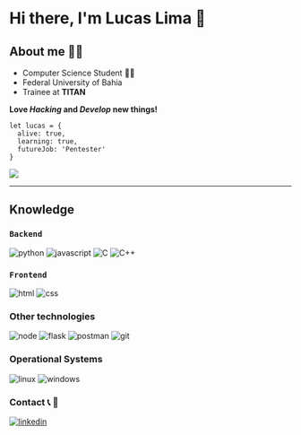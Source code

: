 # Hi there, I'm Lucas Lima 👋

## About me :ok_man:
* Computer Science Student :man_technologist:
* Federal University of Bahia
* Trainee at **TITAN**

**Love _Hacking_ and _Develop_ new things!**

```
let lucas = {
  alive: true,
  learning: true,
  futureJob: 'Pentester'
}
```

<img align="center" src="https://github-readme-stats.vercel.app/api?username=lucaslima337&show_icons=true">

---
## Knowledge
<code><h3>Backend</h3></code>

![python](https://img.shields.io/static/v1?label=&message=Python&color=0033BE&style=flat&logo=Python)
![javascript](https://img.shields.io/static/v1?label=&message=Javascript&color=8A8100&style=flat&logo=JavaScript)
![C](https://img.shields.io/badge/-0E0E0F?&style=flat&logo=C)
![C++](https://img.shields.io/badge/-C++-0E0E0F?style=flat&logo=C++)
<code><h3>Frontend</h3></code>

![html](https://img.shields.io/static/v1?label=&message=HTML&color=9B0A00&style=flat&logo=html5)
![css](https://img.shields.io/static/v1?label=&message=CSS&color=1572B6&style=flat&logo=css3)
### Other technologies

![node](https://img.shields.io/static/v1?label=&message=NodeJS&color=094B00&style=flat&logo=node.js)
![flask](https://img.shields.io/static/v1?label=&message=Flask&color=000&style=flat&logo=flask)
![postman](https://img.shields.io/static/v1?label=&message=Postman&color=964800&style=flat&logo=postman)
![git](https://img.shields.io/static/v1?label=&message=Git&color=DB0000&style=flat&logo=git)

### Operational Systems
![linux](https://img.shields.io/static/v1?label=&message=Linux&color=AF00AF&style=flat&logo=linux)
![windows](https://img.shields.io/static/v1?label=&message=Windows&color=0078D6&style=flat&logo=windows)

### Contact :telephone_receiver: :iphone:
[![linkedin](https://img.shields.io/static/v1?label=&message=LinkedIn&color=0077B5&style=flat&logo=linkedin)](https://www.linkedin.com/in/lucaslima337/)

